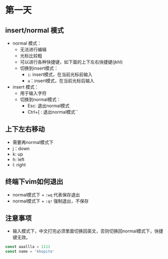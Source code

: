 # 第一天

## insert/normal 模式

- normal 模式：
  - 无法进行编辑
  - 光标比较粗
  - 可以进行各种快捷键，如下面的上下左右快捷键(jkhl)
  - 切换到insert模式：
    - `i`: insert模式，在当前光标前输入
    - `a`：insert模式，在当前光标后输入
- insert 模式：
  - 用于输入字符
  - 切换到normal模式：
    - Esc: 退出normal模式
    - Ctrl+[ : 退出normal模式``


## 上下左右移动

- 需要再normal模式下
- j：down
- k: up
- h: left
- l: right

## 终端下vim如何退出

- normal模式下 + `:wq` 代表保存退出
- normal模式下 + `:q!` 强制退出，不保存

## 注意事项

- 输入模式下，中文打完必须里面切换回英文，否则切换回normal模式下，快捷键无效。

```js
const aaallla = 1111
const name = 'kkopite'

```